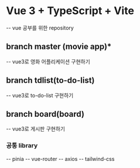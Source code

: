 # Vue 3 + TypeScript + Vite

-- vue 공부를 위한 repository

## branch master (movie app)*

-- vue3로 영화 어플리케이션 구현하기

## branch tdlist(to-do-list)

-- vue3로 to-do-list 구현하기

## branch board(board)

-- vue3로 게시판 구현하기

### 공통 library

-- pinia
-- vue-router
-- axios
-- tailwind-css
